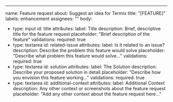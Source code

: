 ---
name: Feature request
about: Suggest an idea for Termix
title: "[FEATURE]"
labels: enhancement
assignees: ""
body:
  - type: input
    id: title
    attributes:
      label: Title
      description: Brief, descriptive title for the feature request
      placeholder: "Brief description of the feature"
    validations:
      required: true
  - type: textarea
    id: related-issue
    attributes:
      label: Is it related to an issue?
      description: Describe the problem this feature would solve
      placeholder: "Describe what problem this feature would solve..."
    validations:
      required: true
  - type: textarea
    id: solution
    attributes:
      label: The Solution
      description: Describe your proposed solution in detail
      placeholder: "Describe how you envision this feature working..."
    validations:
      required: true
  - type: textarea
    id: additional-context
    attributes:
      label: Additional Context
      description: Any other context or screenshots about the feature request
      placeholder: "Add any other context about the feature request here..."
